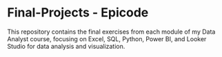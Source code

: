 # Final-Projects - Epicode
This repository contains the final exercises from each module of my Data Analyst course, focusing on Excel, SQL, Python, Power BI, and Looker Studio for data analysis and visualization.
